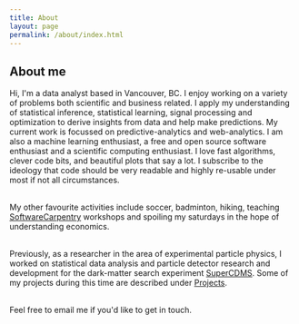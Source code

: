 ```yaml
---
title: About
layout: page
permalink: /about/index.html
---
```

<!-- ![Profile Image]({{ site.url }}/{{ site.picture }}) -->

<h2> About me </h2>

<p>
Hi, I'm a data analyst based in Vancouver, BC. I enjoy working on a variety of problems both scientific and business related. I apply my understanding of statistical inference, statistical learning, signal processing and optimization to derive insights from data and help make predictions. My current work is focussed on predictive-analytics and web-analytics. I am also a machine learning enthusiast, a free and open source software enthusiast and a scientific computing enthusiast. I love fast algorithms, clever code bits, and beautiful plots that say a lot. I subscribe to the ideology that code should be very readable and highly re-usable under most if not all circumstances.
<br><br>

My other favourite activities include soccer, badminton, hiking, teaching <a href="http://software-carpentry.org/">SoftwareCarpentry</a> workshops and spoiling my saturdays in the hope of understanding economics.
<br><br>

Previously, as a researcher in the area of experimental particle physics,
I worked on statistical data analysis and particle detector research and development for the dark-matter search experiment <a href="https://en.wikipedia.org/wiki/Cryogenic_Dark_Matter_Search/">SuperCDMS</a>.
Some of my projects during this time are described under <a href="http://kpdir.github.io/projects/">Projects</a>.
<br><br>

Feel free to email me if you'd like to get in touch.
</p>
